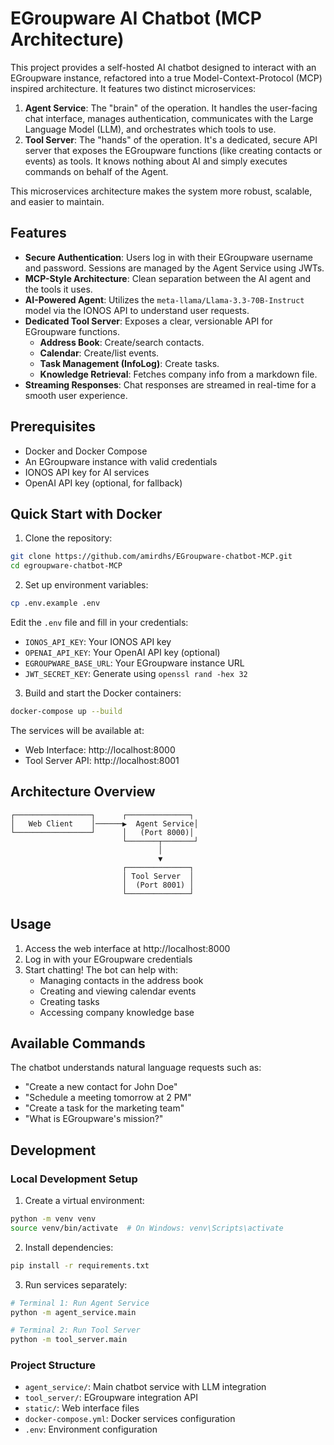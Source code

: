# EGroupware AI Chatbot (MCP Architecture)

This project provides a self-hosted AI chatbot designed to interact with an EGroupware instance, refactored into a true Model-Context-Protocol (MCP) inspired architecture. It features two distinct microservices:

1.  **Agent Service**: The "brain" of the operation. It handles the user-facing chat interface, manages authentication, communicates with the Large Language Model (LLM), and orchestrates which tools to use.
2.  **Tool Server**: The "hands" of the operation. It's a dedicated, secure API server that exposes the EGroupware functions (like creating contacts or events) as tools. It knows nothing about AI and simply executes commands on behalf of the Agent.

This microservices architecture makes the system more robust, scalable, and easier to maintain.

## Features

- **Secure Authentication**: Users log in with their EGroupware username and password. Sessions are managed by the Agent Service using JWTs.
- **MCP-Style Architecture**: Clean separation between the AI agent and the tools it uses.
- **AI-Powered Agent**: Utilizes the `meta-llama/Llama-3.3-70B-Instruct` model via the IONOS API to understand user requests.
- **Dedicated Tool Server**: Exposes a clear, versionable API for EGroupware functions.
  - **Address Book**: Create/search contacts.
  - **Calendar**: Create/list events.
  - **Task Management (InfoLog)**: Create tasks.
  - **Knowledge Retrieval**: Fetches company info from a  markdown file.
- **Streaming Responses**: Chat responses are streamed in real-time for a smooth user experience.

## Prerequisites

- Docker and Docker Compose
- An EGroupware instance with valid credentials
- IONOS API key for AI services
- OpenAI API key (optional, for fallback)

## Quick Start with Docker

1. Clone the repository:
```bash
git clone https://github.com/amirdhs/EGroupware-chatbot-MCP.git
cd egroupware-chatbot-MCP
```

2. Set up environment variables:
```bash
cp .env.example .env
```
Edit the `.env` file and fill in your credentials:
- `IONOS_API_KEY`: Your IONOS API key
- `OPENAI_API_KEY`: Your OpenAI API key (optional)
- `EGROUPWARE_BASE_URL`: Your EGroupware instance URL
- `JWT_SECRET_KEY`: Generate using `openssl rand -hex 32`

3. Build and start the Docker containers:
```bash
docker-compose up --build
```

The services will be available at:
- Web Interface: http://localhost:8000
- Tool Server API: http://localhost:8001

## Architecture Overview

```
┌─────────────────┐      ┌──────────────┐
│   Web Client    │──────▶  Agent Service│
└─────────────────┘      │   (Port 8000)│
                         └───────┬───────┘
                                 │
                                 ▼
                         ┌──────────────┐
                         │ Tool Server  │
                         │  (Port 8001) │
                         └──────────────┘
```

## Usage

1. Access the web interface at http://localhost:8000
2. Log in with your EGroupware credentials
3. Start chatting! The bot can help with:
   - Managing contacts in the address book
   - Creating and viewing calendar events
   - Creating tasks
   - Accessing company knowledge base

## Available Commands

The chatbot understands natural language requests such as:
- "Create a new contact for John Doe"
- "Schedule a meeting tomorrow at 2 PM"
- "Create a task for the marketing team"
- "What is EGroupware's mission?"

## Development

### Local Development Setup

1. Create a virtual environment:
```bash
python -m venv venv
source venv/bin/activate  # On Windows: venv\Scripts\activate
```

2. Install dependencies:
```bash
pip install -r requirements.txt
```

3. Run services separately:
```bash
# Terminal 1: Run Agent Service
python -m agent_service.main

# Terminal 2: Run Tool Server
python -m tool_server.main
```

### Project Structure

- `agent_service/`: Main chatbot service with LLM integration
- `tool_server/`: EGroupware integration API
- `static/`: Web interface files
- `docker-compose.yml`: Docker services configuration
- `.env`: Environment configuration
